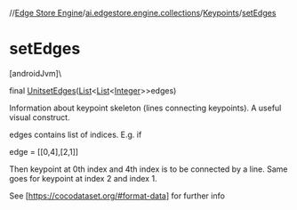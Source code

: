 //[Edge Store Engine](../../../index.md)/[ai.edgestore.engine.collections](../index.md)/[Keypoints](index.md)/[setEdges](set-edges.md)

# setEdges

[androidJvm]\

final [Unit](https://kotlinlang.org/api/latest/jvm/stdlib/kotlin/-unit/index.html)[setEdges](set-edges.md)([List](https://developer.android.com/reference/kotlin/java/util/List.html)&lt;[List](https://developer.android.com/reference/kotlin/java/util/List.html)&lt;[Integer](https://developer.android.com/reference/kotlin/java/lang/Integer.html)&gt;&gt;edges)

Information about keypoint skeleton (lines connecting keypoints). A useful visual construct.

edges contains list of indices. E.g. if

edge = [[0,4],[2,1]]

Then keypoint at 0th index and 4th index is to be connected by a line. Same goes for keypoint at index 2 and index 1.

See [https://cocodataset.org/#format-data] for further info
